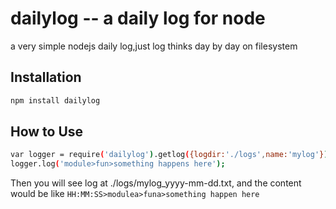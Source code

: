 # dailylog -- a daily log for node
a very simple nodejs daily log,just log thinks day by day on filesystem

## Installation

``` bash
npm install dailylog
```

## How to Use

``` bash
var logger = require('dailylog').getlog({logdir:'./logs',name:'mylog'});  
logger.log('module>fun>something happens here');
```
Then you will see log at ./logs/mylog_yyyy-mm-dd.txt, and the content would be like 
`HH:MM:SS>modulea>funa>something happen here`


